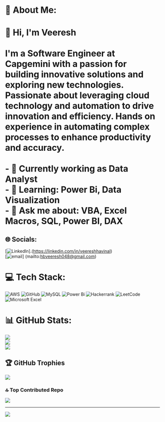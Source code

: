 # 💫 About Me:
# 👋 Hi, I'm Veeresh<br><br>I'm a Software Engineer at Capgemini with a passion for building innovative solutions and exploring new technologies. Passionate about leveraging cloud technology and automation to drive innovation and efficiency. Hands on experience in automating complex processes to enhance productivity and accuracy.<br><br>- 🔭 Currently working as Data Analyst<br>- 🌱 Learning: Power Bi, Data Visualization<br>- 💬 Ask me about: VBA, Excel Macros, SQL, Power BI, DAX<br>


## 🌐 Socials:
[![LinkedIn](https://img.shields.io/badge/LinkedIn-%230077B5.svg?logo=linkedin&logoColor=black)].(https://linkedin.com/in/veereshhavinal)<br>
[![email](https://img.shields.io/badge/Email-D14836?logo=gmail&logoColor=black)]  (mailto:hbveeresh048@gmail.com)


# 💻 Tech Stack:
![AWS](https://img.shields.io/badge/AWS-%23FF9900.svg?style=for-the-badge&logo=amazon-aws&logoColor=white) ![GitHub](https://img.shields.io/badge/github-%23121011.svg?style=for-the-badge&logo=github&logoColor=white) ![MySQL](https://img.shields.io/badge/mysql-4479A1.svg?style=for-the-badge&logo=mysql&logoColor=white)  ![Power Bi](https://img.shields.io/badge/power_bi-F2C811?style=for-the-badge&logo=powerbi&logoColor=black) ![Hackerrank](https://img.shields.io/badge/-Hackerrank-2EC866?style=for-the-badge&logo=HackerRank&logoColor=white) ![LeetCode](https://img.shields.io/badge/LeetCode-000000?style=for-the-badge&logo=LeetCode&logoColor=#d16c06) ![Microsoft Excel](https://img.shields.io/badge/Microsoft_Excel-217346?style=for-the-badge&logo=microsoft-excel&logoColor=white) 
# 📊 GitHub Stats:
![](https://github-readme-stats.vercel.app/api?username=Veeresh-HB&theme=default&hide_border=false&include_all_commits=false&count_private=false)<br/>
![](https://github-readme-streak-stats.herokuapp.com/?user=Veeresh-HB&theme=default&hide_border=false)<br/>
![](https://github-readme-stats.vercel.app/api/top-langs/?username=Veeresh-HB&theme=default&hide_border=false&include_all_commits=false&count_private=false&layout=compact)

## 🏆 GitHub Trophies
![](https://github-profile-trophy.vercel.app/?username=Veeresh-HB&theme=nightowl&no-frame=true&no-bg=false&margin-w=4)

### 🔝 Top Contributed Repo
![](https://github-contributor-stats.vercel.app/api?username=Veeresh-HB&limit=5&theme=default&combine_all_yearly_contributions=true)

---
[![](https://visitcount.itsvg.in/api?id=Veeresh-HB&icon=0&color=0)](https://visitcount.itsvg.in)
